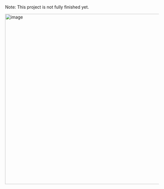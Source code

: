 Note: This project is not fully finished yet.

<img width="558" alt="image" src="https://user-images.githubusercontent.com/94306330/190016525-0daa5526-c335-4c26-810c-a605d3f6a125.png">

